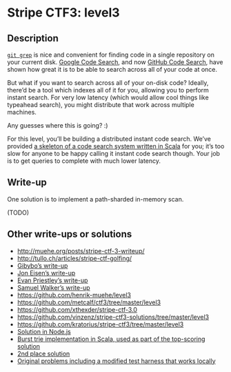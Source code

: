 # Stripe CTF3: level3

## Description

[`git grep`](https://www.kernel.org/pub/software/scm/git/docs/git-grep.html) is nice and convenient for finding code in a single repository on your current disk. [Google Code Search](http://en.wikipedia.org/wiki/Google_Code_Search), and now [GitHub Code Search](https://github.com/blog/1381-a-whole-new-code-search), have shown how great it is to be able to search across all of your code at once.

But what if you want to search across all of your on-disk code? Ideally, there’d be a tool which indexes all of it for you, allowing you to perform instant search. For very low latency (which would allow cool things like typeahead search), you might distribute that work across multiple machines.

Any guesses where this is going? :)

For this level, you’ll be building a distributed instant code search. We’ve provided [a skeleton of a code search system written in Scala](https://github.com/ctfs/write-ups/tree/master/stripe-ctf3/level3/problem) for you; it’s too slow for anyone to be happy calling it instant code search though. Your job is to get queries to complete with much lower latency.

## Write-up

One solution is to implement a path-sharded in-memory scan.

(TODO)

## Other write-ups or solutions

* <http://muehe.org/posts/stripe-ctf-3-writeup/>
* <http://tullo.ch/articles/stripe-ctf-golfing/>
* [Gibybo’s write-up](https://news.ycombinator.com/item?id=7180991)
* [Jon Eisen’s write-up](http://blog.joneisen.me/post/75008410654)
* [Evan Priestley’s write-up](http://blog.phacility.com/post/stripe_ctf3/)
* [Samuel Walker’s write-up](http://www.samuelwalker.me.uk/2014/01/stripe-ctf3-write-up/)
* <https://github.com/henrik-muehe/level3>
* <https://github.com/metcalf/ctf3/tree/master/level3>
* <https://github.com/xthexder/stripe-ctf-3.0>
* <https://github.com/vinzenz/stripe-ctf3-solutions/tree/master/level3>
* <https://github.com/kratorius/stripe-ctf3/tree/master/level3>
* [Solution in Node.js](https://gist.github.com/yanatan16/9694fc5cae878bbe90d8)
* [Burst trie implementation in Scala, used as part of the top-scoring solution](https://github.com/nbauernfeind/scala-burst-trie)
* [2nd place solution](https://github.com/lericson/stripe-ctf3/tree/level3)
* [Original problems including a modified test harness that works locally](https://github.com/janosgyerik/stripe-ctf3)
